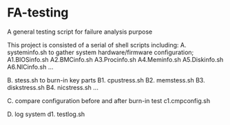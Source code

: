 # FA-testing
A general testing script for failure analysis purpose

This project is consisted of a serial of shell scripts including:
  A. systeminfo.sh to gather system hardware/firmware configuration;
        A1.BIOSinfo.sh
        A2.BMCinfo.sh
        A3.Procinfo.sh
        A4.Meminfo.sh
        A5.Diskinfo.sh
        A6.NICinfo.sh
        ...
       
  B. stess.sh to burn-in key parts
        B1. cpustress.sh
        B2. memstess.sh
        B3. diskstress.sh
        B4. nicstress.sh
        ...
        
  C. compare configuration before and after burn-in test
        c1.cmpconfig.sh
      
  D. log system
        d1. testlog.sh
     
         
